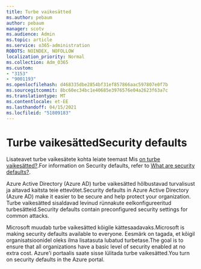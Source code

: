 ```yaml
---
title: Turbe vaikesätted
ms.author: pebaum
author: pebaum
manager: scotv
ms.audience: Admin
ms.topic: article
ms.service: o365-administration
ROBOTS: NOINDEX, NOFOLLOW
localization_priority: Normal
ms.collection: Adm_O365
ms.custom:
- "3153"
- "9001193"
ms.openlocfilehash: d468335dbe2854bf31ef857866aac597807e0f7b
ms.sourcegitcommit: 8bc60ec34bc1e40685e3976576e04a2623f63a7c
ms.translationtype: MT
ms.contentlocale: et-EE
ms.lasthandoff: 04/15/2021
ms.locfileid: "51809183"
---
```

# <a name="security-defaults"></a><span data-ttu-id="3c5e3-102">Turbe vaikesätted</span><span class="sxs-lookup"><span data-stu-id="3c5e3-102">Security defaults</span></span>

<span data-ttu-id="3c5e3-103">Lisateavet turbe vaikesätete kohta leiate teemast Mis [on turbe vaikesätted?](https://docs.microsoft.com/azure/active-directory/conditional-access/concept-conditional-access-security-defaults).</span><span class="sxs-lookup"><span data-stu-id="3c5e3-103">For information on Security defaults, refer to [What are security defaults?](https://docs.microsoft.com/azure/active-directory/conditional-access/concept-conditional-access-security-defaults).</span></span>

<span data-ttu-id="3c5e3-104">Azure Active Directory (Azure AD) turbe vaikesätted hõlbustavad turvalisust ja aitavad kaitsta teie ettevõtet.</span><span class="sxs-lookup"><span data-stu-id="3c5e3-104">Security defaults in Azure Active Directory (Azure AD) make it easier to be secure and help protect your organization.</span></span> <span data-ttu-id="3c5e3-105">Turbe vaikesätted sisaldavad levinud rünnakute eelkonfigureeritud turbesätteid.</span><span class="sxs-lookup"><span data-stu-id="3c5e3-105">Security defaults contain preconfigured security settings for common attacks.</span></span>

<span data-ttu-id="3c5e3-106">Microsoft muudab turbe vaikesätted kõigile kättesaadavaks.</span><span class="sxs-lookup"><span data-stu-id="3c5e3-106">Microsoft is making security defaults available to everyone.</span></span> <span data-ttu-id="3c5e3-107">Eesmärk on tagada, et kõigil organisatsioonidel oleks ilma lisatasuta lubatud turbetase.</span><span class="sxs-lookup"><span data-stu-id="3c5e3-107">The goal is to ensure that all organizations have a basic level of security enabled at no extra cost.</span></span> <span data-ttu-id="3c5e3-108">Azure'i portaalis saate sisse lülitada turbe vaikesätted.</span><span class="sxs-lookup"><span data-stu-id="3c5e3-108">You turn on security defaults in the Azure portal.</span></span>
